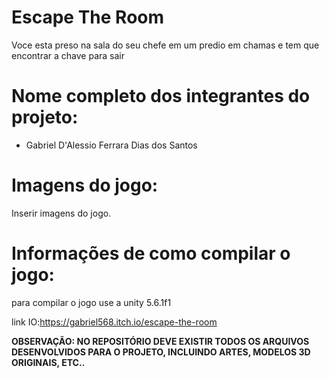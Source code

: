 # Escape The Room

Voce esta preso na sala do seu chefe em um predio em chamas e tem que encontrar a chave para sair

# Nome completo dos integrantes do projeto:

* Gabriel D'Alessio Ferrara Dias dos Santos

# Imagens do jogo:

Inserir imagens do jogo.

# Informações de como compilar o jogo:
para compilar o jogo use a unity 5.6.1f1

link IO:https://gabriel568.itch.io/escape-the-room

**OBSERVAÇÃO: NO REPOSITÓRIO DEVE EXISTIR TODOS OS ARQUIVOS DESENVOLVIDOS PARA O PROJETO, INCLUINDO ARTES, MODELOS 3D ORIGINAIS, ETC..**
